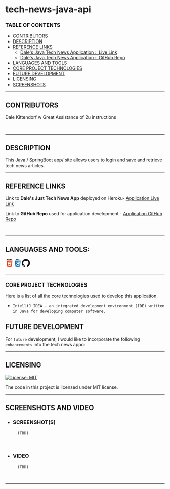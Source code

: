 # tech-news-java-api

### TABLE OF CONTENTS

- [CONTRIBUTORS](#CONTRIBUTORS)
- [DESCRIPTION](#DESCRIPTION)
- [REFERENCE LINKS](#REFERENCE-LINKS)
  - [Dale's Java Tech News Application :: Live Link](https://cc-java-api-101.herokuapp.com/)
  - [Dale's Java Tech News Application :: GitHub Repo](https://github.com/drkittendorf/tech-news-java-api)
- [LANGUAGES AND TOOLS](#LANGUAGES-AND-TOOLS)
- [CORE PROJECT TECHNOLOGIES](#CORE-PROJECT-TECHNOLOGIES)
- [FUTURE DEVELOPMENT](#FUTURE-DEVELOPMENT)
- [LICENSING](#LICENSING)
- [SCREENSHOTS](#SCREENSHOTS-AND-VIDEO)


---
## CONTRIBUTORS
Dale Kittendorf 
w Great Assistance of 2u instructions

<br>

---

## DESCRIPTION

This Java / SpringBoot app/ site  allows users to login and save and retrieve tech news articles.
<br>

---

## REFERENCE LINKS

Link to **Dale's Just Tech News App** deployed on Heroku- [Application Live Link](https://cc-java-api-101.herokuapp.com/)

Link to **GitHub Repo** used for application development - [Application GitHub Repo](https://github.com/drkittendorf/tech-news-java-api)

<br>

---

## LANGUAGES AND TOOLS:
<img align="left" alt="HTML5" width="26px" src="https://raw.githubusercontent.com/github/explore/80688e429a7d4ef2fca1e82350fe8e3517d3494d/topics/html/html.png" />
<img align="left" alt="CSS3" width="26px" src="https://raw.githubusercontent.com/github/explore/80688e429a7d4ef2fca1e82350fe8e3517d3494d/topics/css/css.png" />
<img align="left" alt="GitHub" width="26px" src="https://raw.githubusercontent.com/github/explore/78df643247d429f6cc873026c0622819ad797942/topics/github/github.png" />

<br>
<br>

---

### CORE PROJECT TECHNOLOGIES

Here is a list of all the core technologies used to develop this application.

- `IntelliJ IDEA - an integrated development environment (IDE) written in Java for developing computer software.  `



## FUTURE DEVELOPMENT

For `future` development, I would like to incorporate the following `enhancements` into the tech news appo:



---


## LICENSING
[![License: MIT](https://img.shields.io/badge/License-MIT-yellow.svg)](https://opensource.org/licenses/MIT)  

The code in this project is licensed under MIT license.

---

## SCREENSHOTS AND VIDEO

- ### SCREENSHOT(S)  
        (TBD)

<br>

- ### VIDEO
        (TBD)
<br>

---

